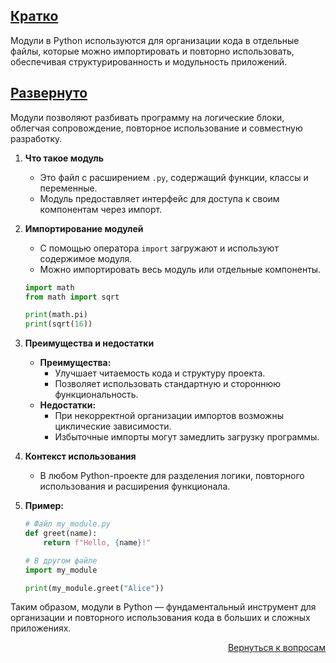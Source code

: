 ## <u>Кратко</u>

Модули в Python используются для организации кода в отдельные файлы, которые можно импортировать и повторно
использовать, обеспечивая структурированность и модульность приложений.

## <u>Развернуто</u>

Модули позволяют разбивать программу на логические блоки, облегчая сопровождение, повторное использование и совместную
разработку.

1. **Что такое модуль**
    - Это файл с расширением `.py`, содержащий функции, классы и переменные.
    - Модуль предоставляет интерфейс для доступа к своим компонентам через импорт.

2. **Импортирование модулей**
    - С помощью оператора `import` загружают и используют содержимое модуля.
    - Можно импортировать весь модуль или отдельные компоненты.
    ```python
    import math
    from math import sqrt

    print(math.pi)
    print(sqrt(16))
    ```

3. **Преимущества и недостатки**
    - **Преимущества:**
        - Улучшает читаемость кода и структуру проекта.
        - Позволяет использовать стандартную и стороннюю функциональность.
    - **Недостатки:**
        - При некорректной организации импортов возможны циклические зависимости.
        - Избыточные импорты могут замедлить загрузку программы.

4. **Контекст использования**
    - В любом Python-проекте для разделения логики, повторного использования и расширения функционала.

5. **Пример:**
    ```python
    # Файл my_module.py
    def greet(name):
        return f"Hello, {name}!"

    # В другом файле
    import my_module

    print(my_module.greet("Alice"))
    ```

Таким образом, модули в Python — фундаментальный инструмент для организации и повторного использования кода в больших и
сложных приложениях.

<div align="right">

[Вернуться к вопросам](../Вопросы.md)

</div>
